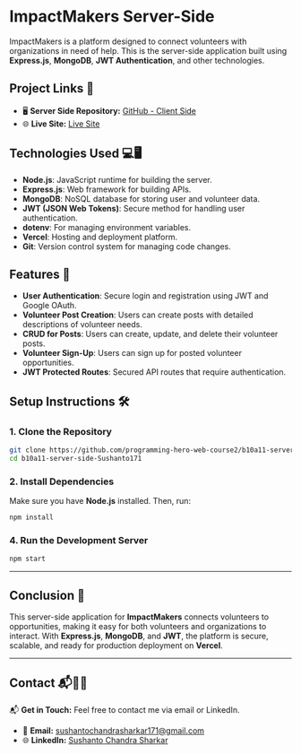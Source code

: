 # ImpactMakers Server-Side

ImpactMakers is a platform designed to connect volunteers with organizations in need of help. This is the server-side application built using **Express.js**, **MongoDB**, **JWT Authentication**, and other technologies.

## Project Links 🔗

- 🖥️ **Server Side Repository:** [GitHub - Client Side](https://github.com/programming-hero-web-course2/b10a11-client-side-Sushanto171)
- 🌐 **Live Site:** [Live Site](https://login-signup-form-auth.web.app/)

## Technologies Used 💻🖥️

- **Node.js**: JavaScript runtime for building the server.
- **Express.js**: Web framework for building APIs.
- **MongoDB**: NoSQL database for storing user and volunteer data.
- **JWT (JSON Web Tokens)**: Secure method for handling user authentication.
- **dotenv**: For managing environment variables.
- **Vercel**: Hosting and deployment platform.
- **Git**: Version control system for managing code changes.

## Features 🚀

- **User Authentication**: Secure login and registration using JWT and Google OAuth.
- **Volunteer Post Creation**: Users can create posts with detailed descriptions of volunteer needs.
- **CRUD for Posts**: Users can create, update, and delete their volunteer posts.
- **Volunteer Sign-Up**: Users can sign up for posted volunteer opportunities.
- **JWT Protected Routes**: Secured API routes that require authentication.

## Setup Instructions 🛠️

### 1. Clone the Repository

```bash
git clone https://github.com/programming-hero-web-course2/b10a11-server-side-Sushanto171.git
cd b10a11-server-side-Sushanto171
```

### 2. Install Dependencies

Make sure you have **Node.js** installed. Then, run:

```bash
npm install
```

### 4. Run the Development Server

```bash
npm start
```

---

## Conclusion 🎉

This server-side application for **ImpactMakers** connects volunteers to opportunities, making it easy for both volunteers and organizations to interact. With **Express.js**, **MongoDB**, and **JWT**, the platform is secure, scalable, and ready for production deployment on **Vercel**.

---

## Contact 📬📧📲

📬 **Get in Touch:** Feel free to contact me via email or LinkedIn.

- 📧 **Email:** [sushantochandrasharkar171@gmail.com](mailto:sushantochandrasharkar171@gmail.com)
- 🌐 **LinkedIn:** [Sushanto Chandra Sharkar](https://www.linkedin.com/in/sushanto-chandra-sharkar-144b95339/)
